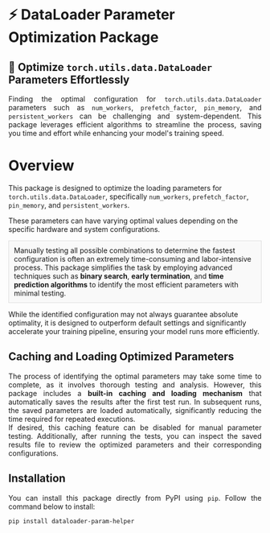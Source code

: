 # ⚡ DataLoader Parameter Optimization Package

## 🚀 Optimize `torch.utils.data.DataLoader` Parameters Effortlessly

<div style="text-align: justify;">
Finding the optimal configuration for <code>torch.utils.data.DataLoader</code> parameters such as <code>num_workers</code>, <code>prefetch_factor</code>, <code>pin_memory</code>, and <code>persistent_workers</code> can be challenging and system-dependent. This package leverages efficient algorithms to streamline the process, saving you time and effort while enhancing your model's training speed.
</div>

# Overview

This package is designed to optimize the loading parameters for 
`torch.utils.data.DataLoader`, specifically `num_workers`, `prefetch_factor`, 
`pin_memory`, and `persistent_workers`.

These parameters can have varying optimal values depending on the specific hardware 
and system configurations.

<div style="background-color:#f9f9f9; padding:10px; border:1px solid #ddd;">
Manually testing all possible combinations to determine the fastest configuration is 
often an extremely time-consuming and labor-intensive process. This package simplifies 
the task by employing advanced techniques such as <strong>binary search</strong>, 
<strong>early termination</strong>, and <strong>time prediction algorithms</strong> to 
identify the most efficient parameters with minimal testing.
</div>

While the identified configuration may not always guarantee absolute optimality, it is 
designed to outperform default settings and significantly accelerate your training 
pipeline, ensuring your model runs more efficiently.

## Caching and Loading Optimized Parameters

<div style="text-align: justify;">
The process of identifying the optimal parameters may take some time to complete, as it involves thorough testing and analysis. However, this package includes a <strong>built-in caching and loading mechanism</strong> that automatically saves the results after the first test run. In subsequent runs, the saved parameters are loaded automatically, significantly reducing the time required for repeated executions.
</div>

<div style="text-align: justify;">
If desired, this caching feature can be disabled for manual parameter testing. Additionally, after running the tests, you can inspect the saved results file to review the optimized parameters and their corresponding configurations.
</div>

## Installation

<div style="text-align: justify;">
You can install this package directly from PyPI using <code>pip</code>. Follow the command below to install:
</div>

```bash
pip install dataloader-param-helper